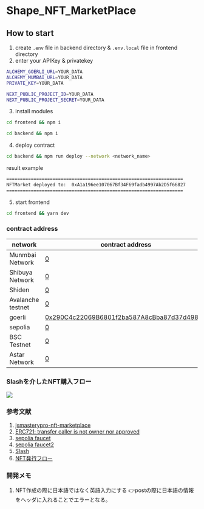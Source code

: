 # Shape_NFT_MarketPlace

## How to start

1. create `.env` file in backend directory & `.env.local` file in frontend directory
2. enter your APIKey & privatekey

```zsh
ALCHEMY_GOERLI_URL=YOUR_DATA
ALCHEMY_MUMBAI_URL=YOUR_DATA
PRIVATE_KEY=YOUR_DATA
```

```zsh
NEXT_PUBLIC_PROJECT_ID=YOUR_DATA
NEXT_PUBLIC_PROJECT_SECRET=YOUR_DATA
```

3. install modules

```bash
cd frontend && npm i
```

```bash
cd backend && npm i
```

4. deploy contract

```bash
cd backend && npm run deploy --network <network_name>
```

result example

```zsh
=================================================================
NFTMarket deployed to:  0xA1a196ee107067Bf34F69fadb4997Ab2D5f66827
=================================================================
```

5. start frontend

```bash
cd frontend && yarn dev
```

### contract address

| network           | contract address                             |
| ----------------- | -------------------------------------------- |
| Munmbai Network   | [0](https://mumbai.polygonscan.com/address/) |
| Shibuya Network   | [0](https://blockscout.com/shibuya/address/) |
| Shiden            | [0](https://blockscout.com/shiden/address/)  |
| Avalanche testnet | [0](https://testnet.snowtrace.io/address/)   |
| goerli            | [0x290C4c22069B6801f2ba587A8cBba87d37d4980C](https://goerli.etherscan.io/address/0x290C4c22069B6801f2ba587A8cBba87d37d4980C)    |
| sepolia           | [0](https://sepolia.etherscan.io/address/)   |
| BSC Testnet       | [0](https://testnet.bscscan.com/address/)    |
| Astar Network     | [0](https://blockscout.com/astar/address/)   |

### Slashを介したNFT購入フロー

[![](https://mermaid.ink/img/pako:eNqNkstKw0AYhV8lzMKN9QVmURDFpZu6zGZIRlPMzWSykFIwE2gLVlBBRDfBolkorRRRNO3b_M3Ft3DSWK0UrbMYfpjzzTmcmQZSLJUijFx64FFToZt1sucQQzYlsVid6RRLrk5cDfj5ZHQM_iX4YTqM09cOBBcQ9CEYl2IIIjEDfxH7WrW6WtOITddtG0vAn4HfQtAB_wF4D_gj8BHwt2Xc9tZOdhXnN9088tMhL-Wz46m0CLZhmcwhCsNSGStpR9lpKzkbg_-UtGOR-BOcFy-jB6Gw_Y0rEnxzXylLdCHr_9G__KaFJIPuJG69H11n4d1iG_NF_tSuFEa9OL8_QRVkUMcgdVW8eaO4Q0ZMowaVERajSpx9GclmU-iIx6zaoakgzByPVpBnq4TN_gfCu0R3afMD4XQHBw?type=png)](https://mermaid.live/edit#pako:eNqNkstKw0AYhV8lzMKN9QVmURDFpZu6zGZIRlPMzWSykFIwE2gLVlBBRDfBolkorRRRNO3b_M3Ft3DSWK0UrbMYfpjzzTmcmQZSLJUijFx64FFToZt1sucQQzYlsVid6RRLrk5cDfj5ZHQM_iX4YTqM09cOBBcQ9CEYl2IIIjEDfxH7WrW6WtOITddtG0vAn4HfQtAB_wF4D_gj8BHwt2Xc9tZOdhXnN9088tMhL-Wz46m0CLZhmcwhCsNSGStpR9lpKzkbg_-UtGOR-BOcFy-jB6Gw_Y0rEnxzXylLdCHr_9G__KaFJIPuJG69H11n4d1iG_NF_tSuFEa9OL8_QRVkUMcgdVW8eaO4Q0ZMowaVERajSpx9GclmU-iIx6zaoakgzByPVpBnq4TN_gfCu0R3afMD4XQHBw)

### 参考文献

1. [jsmasterypro-nft-marketplace](https://gitfront.io/r/user-6930330/yQ8XwQZYNAat/jsmasterypro-nft-marketplace/)
2. [ERC721: transfer caller is not owner nor approved](https://stackoverflow.com/questions/69302320/erc721-transfer-caller-is-not-owner-nor-approved)
3. [sepolia faucet](https://sepoliafaucet.net/)
4. [sepolia faucet2](https://faucet-sepolia.rockx.com/)
5. [Slash](https://slash.fi/)
6. [NFT発行フロー](https://mermaid.live/edit#pako:eNqNkstKw0AYhV8lzMKN9QVmURDFpZu6zGZIRlPMzWSykFIwE2gLVlBBRDfBolkorRRRNO3b_M3Ft3DSWK0UrbMYfpjzzTmcmQZSLJUijFx64FFToZt1sucQQzYlsVid6RRLrk5cDfj5ZHQM_iX4YTqM09cOBBcQ9CEYl2IIIjEDfxH7WrW6WtOITddtG0vAn4HfQtAB_wF4D_gj8BHwt2Xc9tZOdhXnN9088tMhL-Wz46m0CLZhmcwhCsNSGStpR9lpKzkbg_-UtGOR-BOcFy-jB6Gw_Y0rEnxzXylLdCHr_9G__KaFJIPuJG69H11n4d1iG_NF_tSuFEa9OL8_QRVkUMcgdVW8eaO4Q0ZMowaVERajSpx9GclmU-iIx6zaoakgzByPVpBnq4TN_gfCu0R3afMD4XQHBw)

### 開発メモ
1. NFT作成の際に日本語ではなく英語入力にする
👉postの際に日本語の情報をヘッダに入れることでエラーとなる。